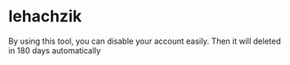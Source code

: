# lehachzik
By using this tool, you can disable your account easily. Then it will deleted in 180 days automatically
